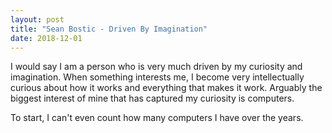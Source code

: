 ```yaml
---
layout: post
title: "Sean Bostic - Driven By Imagination"
date: 2018-12-01
---
```


I would say I am a person who is very much driven by my curiosity and imagination. When something interests me, I become very intellectually curious about how it works and everything that makes it work. Arguably the biggest interest of mine that has captured my curiosity is computers.

To start, I can't even count how many computers I have over the years. 